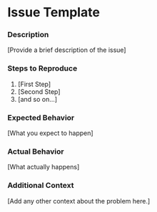 # Issue Template

### Description
[Provide a brief description of the issue]

### Steps to Reproduce
1. [First Step]
2. [Second Step]
3. [and so on...]

### Expected Behavior
[What you expect to happen]

### Actual Behavior
[What actually happens]

### Additional Context
[Add any other context about the problem here.]
